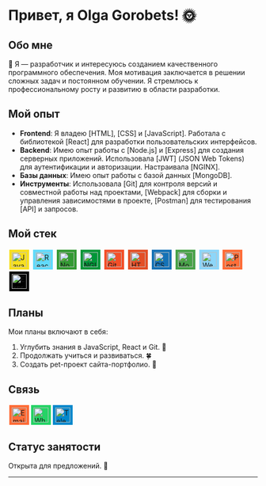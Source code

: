 # Привет, я Olga Gorobets! :sun_with_face:

## Обо мне
:honeybee:
Я — разработчик и интересуюсь созданием качественного программного обеспечения. Моя мотивация заключается в решении сложных задач и постоянном обучении. Я стремлюсь к профессиональному росту и развитию в области разработки.

## Мой опыт

- **Frontend**: Я владею [HTML], [CSS] и [JavaScript]. Работала с библиотекой [React] для разработки пользовательских интерфейсов.
- **Backend**: Имею опыт работы с [Node.js] и [Express] для создания серверных приложений. Использовала [JWT] (JSON Web Tokens) для аутентификации и авторизации. Настраивала [NGINX].
- **Базы данных**: Имею опыт работы с базой данных [MongoDB].
- **Инструменты**: Использовала [Git] для контроля версий и совместной работы над проектами, [Webpack] для сборки и управления зависимостями в проекте, [Postman] для тестирования [API] и запросов.

## Мой стек

<!-- ![JavaScript](https://simpleicons.org/icons/javascript.svg) ![React](https://simpleicons.org/icons/react.svg) ![Node.js](https://simpleicons.org/icons/nodedotjs.svg) ![NGINX](https://simpleicons.org/icons/nginx.svg) ![Git](https://simpleicons.org/icons/git.svg) ![HTML](https://simpleicons.org/icons/html5.svg) ![CSS](https://simpleicons.org/icons/css3.svg) ![MongoDB](https://simpleicons.org/icons/mongodb.svg) ![Webpack](https://simpleicons.org/icons/webpack.svg) ![Postman](https://simpleicons.org/icons/postman.svg) ![Express](https://simpleicons.org/icons/express.svg)  -->
<div style="background-color: #f7df1e; display: inline-block; padding: 5px; margin: 2px;">
  <img src="https://simpleicons.org/icons/javascript.svg" width="30" alt="JavaScript" />
</div>
<div style="background-color: #61dafb; display: inline-block; padding: 5px; margin: 2px;">
  <img src="https://simpleicons.org/icons/react.svg" width="30" alt="React" />
</div>
<div style="background-color: #339933; display: inline-block; padding: 5px; margin: 2px;">
  <img src="https://simpleicons.org/icons/nodedotjs.svg" width="30" alt="Node.js" />
</div>
<div style="background-color: #009639; display: inline-block; padding: 5px; margin: 2px;">
  <img src="https://simpleicons.org/icons/nginx.svg" width="30" alt="NGINX" />
</div>
<div style="background-color: #f34f29; display: inline-block; padding: 5px; margin: 2px;">
  <img src="https://simpleicons.org/icons/git.svg" width="30" alt="Git" />
</div>
<div style="background-color: #e34f26; display: inline-block; padding: 5px; margin: 2px;">
  <img src="https://simpleicons.org/icons/html5.svg" width="30" alt="HTML" />
</div>
<div style="background-color: #1572b6; display: inline-block; padding: 5px; margin: 2px;">
  <img src="https://simpleicons.org/icons/css3.svg" width="30" alt="CSS" />
</div>
<div style="background-color: #47A248; display: inline-block; padding: 5px; margin: 2px;">
  <img src="https://simpleicons.org/icons/mongodb.svg" width="30" alt="MongoDB" />
</div>
<div style="background-color: #8DD6F9; display: inline-block; padding: 5px; margin: 2px;">
  <img src="https://simpleicons.org/icons/webpack.svg" width="30" alt="Webpack" />
</div>
<div style="background-color: #FF6C37; display: inline-block; padding: 5px; margin: 2px;">
  <img src="https://simpleicons.org/icons/postman.svg" width="30" alt="Postman" />
</div>
<div style="background-color: #000000; display: inline-block; padding: 5px; margin: 2px;">
  <img src="https://simpleicons.org/icons/express.svg" width="30" alt="Express" />
</div>

## Планы

Мои планы включают в себя:

1. Углубить знания в JavaScript, React и Git. :cherry_blossom:
2. Продолжать учиться и развиваться. :four_leaf_clover:
3. Создать pet-проект сайта-портфолио. :rose:

## Связь

<!-- [![Email](https://simpleicons.org/icons/maildotru.svg)] gorobets.olga74@mail.ru 
[![WhatsApp](https://simpleicons.org/icons/whatsapp.svg)](https://wa.me/821039571805)
[![Telegram](https://simpleicons.org/icons/telegram.svg)](https://t.me/schast_e_est) -->
<div style="display: flex; align-items: center; justify-content: start;">
  <a href="mailto:gorobets.olga74@mail.ru" style="background-color: #FF6C37; padding: 5px; margin: 2px; display: inline-block;">
    <img src="https://simpleicons.org/icons/maildotru.svg" width="30" alt="Email" />
  </a>
  <a href="https://wa.me/821039571805" style="background-color: #25D366; padding: 5px; margin: 2px; display: inline-block;">
    <img src="https://simpleicons.org/icons/whatsapp.svg" width="30" alt="WhatsApp" />
  </a>
  <a href="https://t.me/schast_e_est" style="background-color: #0088cc; padding: 5px; margin: 2px; display: inline-block;">
    <img src="https://simpleicons.org/icons/telegram.svg" width="30" alt="Telegram" />
  </a>
</div>

## Статус занятости

Открыта для предложений. :statue_of_liberty:

---
